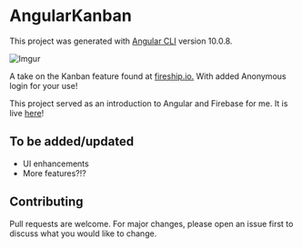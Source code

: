 # AngularKanban

This project was generated with [Angular CLI](https://github.com/angular/angular-cli) version 10.0.8.

![Imgur](https://i.imgur.com/bl1HpSr.png)

 A take on the Kanban feature found at [fireship.io.](https://firestarter.fireship.io/) With added Anonymous login for your use!

This project served as an introduction to Angular and Firebase for me. It is live [here](https://kanban-angular-3cb76.web.app/)! 

## To be added/updated

- UI enhancements
- More features?!?

## Contributing
Pull requests are welcome. For major changes, please open an issue first to discuss what you would like to change.
